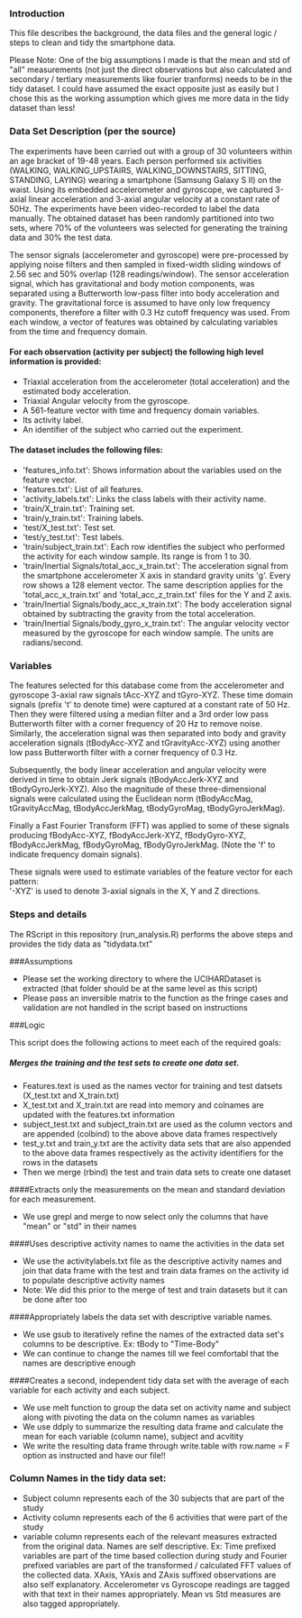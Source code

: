 ### Introduction

This file describes the background, the data files and the general logic / steps to clean and tidy the smartphone data.

Please Note: One of the big assumptions I made is that the mean and std of "all" measurements (not just the direct observations but also calculated and secondary / tertiary measurements like fourier tranforms) needs to be in the tidy dataset. I could have assumed the exact opposite just as easily but I chose this as the working assumption which gives me more data in the tidy dataset than less!

### Data Set Description (per the source)

The experiments have been carried out with a group of 30 volunteers within an age bracket of 19-48 years. Each person performed six activities (WALKING, WALKING_UPSTAIRS, WALKING_DOWNSTAIRS, SITTING, STANDING, LAYING) wearing a smartphone (Samsung Galaxy S II) on the waist. Using its embedded accelerometer and gyroscope, we captured 3-axial linear acceleration and 3-axial angular velocity at a constant rate of 50Hz. The experiments have been video-recorded to label the data manually. The obtained dataset has been randomly partitioned into two sets, where 70% of the volunteers was selected for generating the training data and 30% the test data. 

The sensor signals (accelerometer and gyroscope) were pre-processed by applying noise filters and then sampled in fixed-width sliding windows of 2.56 sec and 50% overlap (128 readings/window). The sensor acceleration signal, which has gravitational and body motion components, was separated using a Butterworth low-pass filter into body acceleration and gravity. The gravitational force is assumed to have only low frequency components, therefore a filter with 0.3 Hz cutoff frequency was used. From each window, a vector of features was obtained by calculating variables from the time and frequency domain. 

#### For each observation (activity per subject) the following high level information is provided:

* Triaxial acceleration from the accelerometer (total acceleration) and the estimated body acceleration.
* Triaxial Angular velocity from the gyroscope. 
* A 561-feature vector with time and frequency domain variables. 
* Its activity label. 
* An identifier of the subject who carried out the experiment.

#### The dataset includes the following files:

* 'features_info.txt': Shows information about the variables used on the feature vector.
* 'features.txt': List of all features.
* 'activity_labels.txt': Links the class labels with their activity name.
* 'train/X_train.txt': Training set.
* 'train/y_train.txt': Training labels.
* 'test/X_test.txt': Test set.
* 'test/y_test.txt': Test labels.
* 'train/subject_train.txt': Each row identifies the subject who performed the activity for each window sample. Its range is from 1 to 30. 
* 'train/Inertial Signals/total_acc_x_train.txt': The acceleration signal from the smartphone accelerometer X axis in standard gravity units 'g'. Every row shows a 128 element vector. The same description applies for the 'total_acc_x_train.txt' and 'total_acc_z_train.txt' files for the Y and Z axis. 
* 'train/Inertial Signals/body_acc_x_train.txt': The body acceleration signal obtained by subtracting the gravity from the total acceleration. 
* 'train/Inertial Signals/body_gyro_x_train.txt': The angular velocity vector measured by the gyroscope for each window sample. The units are radians/second. 

### Variables

The features selected for this database come from the accelerometer and gyroscope 3-axial raw signals tAcc-XYZ and tGyro-XYZ. These time domain signals (prefix 't' to denote time) were captured at a constant rate of 50 Hz. Then they were filtered using a median filter and a 3rd order low pass Butterworth filter with a corner frequency of 20 Hz to remove noise. Similarly, the acceleration signal was then separated into body and gravity acceleration signals (tBodyAcc-XYZ and tGravityAcc-XYZ) using another low pass Butterworth filter with a corner frequency of 0.3 Hz. 

Subsequently, the body linear acceleration and angular velocity were derived in time to obtain Jerk signals (tBodyAccJerk-XYZ and tBodyGyroJerk-XYZ). Also the magnitude of these three-dimensional signals were calculated using the Euclidean norm (tBodyAccMag, tGravityAccMag, tBodyAccJerkMag, tBodyGyroMag, tBodyGyroJerkMag). 

Finally a Fast Fourier Transform (FFT) was applied to some of these signals producing fBodyAcc-XYZ, fBodyAccJerk-XYZ, fBodyGyro-XYZ, fBodyAccJerkMag, fBodyGyroMag, fBodyGyroJerkMag. (Note the 'f' to indicate frequency domain signals). 

These signals were used to estimate variables of the feature vector for each pattern:  
'-XYZ' is used to denote 3-axial signals in the X, Y and Z directions.

### Steps and details

The RScript in this repository (run_analysis.R) performs the above steps and provides the tidy data as "tidydata.txt"

###Assumptions

* Please set the working directory to where the UCIHARDataset is extracted (that folder should be at the same level as this script)
* Please pass an inversible matrix to the function as the fringe cases and validation are not handled in the script based on instructions

###Logic

This script does the following actions to meet each of the required goals:

##### Merges the training and the test sets to create one data set.
* Features.text is used as the names vector for training and test datsets (X_test.txt and X_train.txt)
* X_test.txt and X_train.txt are read into memory and colnames are updated with the features.txt information
* subject_test.txt and subject_train.txt are used as the column vectors and are appended (colbind) to the above above data frames respectively
* test_y.txt and train_y.txt are the activity data sets that are also appended to the above data frames respectively as the activity identifiers for the rows in the datasets
* Then we merge (rbind) the test and train data sets to create one dataset

####Extracts only the measurements on the mean and standard deviation for each measurement. 
* We use grepl and merge to now select only the columns that have "mean" or "std" in their names

####Uses descriptive activity names to name the activities in the data set
* We use the activitylabels.txt file as the descriptive activity names and join that data frame with the test and train data frames on the activity id to populate descriptive activity names
* Note: We did this prior to the merge of test and train datasets but it can be done after too

####Appropriately labels the data set with descriptive variable names.
* We use gsub to iteratively refine the names of the extracted data set's columns to be descriptive. Ex: tBody to "Time-Body"
* We can continue to change the names till we feel comfortabl that the names are descriptive enough

####Creates a second, independent tidy data set with the average of each variable for each activity and each subject. 
* We use melt function to group the data set on activity name and subject along with pivoting the data on the column names as variables
* We use ddply to summarize the resulting data frame and calculate the mean for each variable (column name), subject and acvitity
* We write the resulting data frame through write.table with row.name = F option as instructed and have our file!!

### Column Names in the tidy data set:
* Subject column represents each of the 30 subjects that are part of the study
* Activity column represents each of the 6 activities that were part of the study
* variable column represents each of the relevant measures extracted from the original data. Names are self descriptive. Ex: Time prefixed variables are part of the time based collection during study and Fourier prefixed variables are part of the transformed / calculated FFT values of the collected data. XAxis, YAxis and ZAxis suffixed observations are also self explanatory. Accelerometer vs Gyroscope readings are tagged with that text in their names appropriately. Mean vs Std measures are also tagged appropriately.